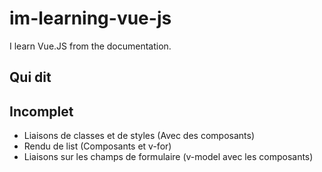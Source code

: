 # im-learning-vue-js
I learn Vue.JS from the documentation.

## Qui dit

## Incomplet
* Liaisons de classes et de styles (Avec des composants)
* Rendu de list (Composants et v-for)
* Liaisons sur les champs de formulaire (v-model avec les composants)
